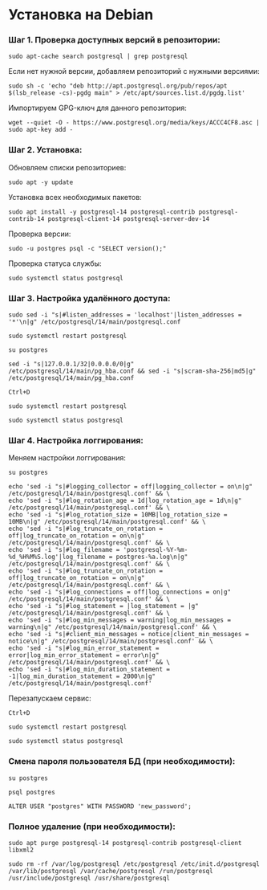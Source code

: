 # Установка на Debian

### Шаг 1. Проверка доступных версий в репозитории:

``sudo apt-cache search postgresql | grep postgresql``

Если нет нужной версии, добавляем репозиторий с нужными версиями:

```
sudo sh -c 'echo "deb http://apt.postgresql.org/pub/repos/apt $(lsb_release -cs)-pgdg main" > /etc/apt/sources.list.d/pgdg.list'
```

Импортируем GPG-ключ для данного репозитория:

```
wget --quiet -O - https://www.postgresql.org/media/keys/ACCC4CF8.asc | sudo apt-key add -
```

### Шаг 2. Установка:

Обновляем списки репозиториев:

``sudo apt -y update``

Установка всех необходимых пакетов:

``sudo apt install -y postgresql-14 postgresql-contrib postgresql-contrib-14 postgresql-client-14 postgresql-server-dev-14``

Проверка версии:

``sudo -u postgres psql -c "SELECT version();"``

Проверка статуса службы:

``sudo systemctl status postgresql``

### Шаг 3. Настройка удалённого доступа:

```
sudo sed -i "s|#listen_addresses = 'localhost'|listen_addresses = '*'\n|g" /etc/postgresql/14/main/postgresql.conf
```

``sudo systemctl restart postgresql``

``su postgres``

```
sed -i "s|127.0.0.1/32|0.0.0.0/0|g" /etc/postgresql/14/main/pg_hba.conf && sed -i "s|scram-sha-256|md5|g" /etc/postgresql/14/main/pg_hba.conf
```

``Ctrl+D``

``sudo systemctl restart postgresql``

``sudo systemctl status postgresql``

### Шаг 4. Настройка логгирования:

Меняем настройки логгирования:

``su postgres``

```
echo 'sed -i "s|#logging_collector = off|logging_collector = on\n|g" /etc/postgresql/14/main/postgresql.conf' && \
echo 'sed -i "s|#log_rotation_age = 1d|log_rotation_age = 1d\n|g" /etc/postgresql/14/main/postgresql.conf' && \
echo 'sed -i "s|#log_rotation_size = 10MB|log_rotation_size = 10MB\n|g" /etc/postgresql/14/main/postgresql.conf' && \
echo 'sed -i "s|#log_truncate_on_rotation = off|log_truncate_on_rotation = on\n|g" /etc/postgresql/14/main/postgresql.conf' && \
echo 'sed -i "s|#log_filename = 'postgresql-%Y-%m-%d_%H%M%S.log'|log_filename = postgres-%a.log\n|g" /etc/postgresql/14/main/postgresql.conf' && \
echo 'sed -i "s|#log_truncate_on_rotation = off|log_truncate_on_rotation = on\n|g" /etc/postgresql/14/main/postgresql.conf' && \
echo 'sed -i "s|#log_connections = off|log_connections = on|g" /etc/postgresql/14/main/postgresql.conf' && \
echo 'sed -i "s|#log_statement = |log_statement = |g" /etc/postgresql/14/main/postgresql.conf' && \
echo 'sed -i "s|#log_min_messages = warning|log_min_messages = warning\n|g" /etc/postgresql/14/main/postgresql.conf' && \
echo 'sed -i "s|#client_min_messages = notice|client_min_messages = notice\n|g" /etc/postgresql/14/main/postgresql.conf' && \
echo 'sed -i "s|#log_min_error_statement = error|log_min_error_statement = error\n|g" /etc/postgresql/14/main/postgresql.conf' && \
echo 'sed -i "s|#log_min_duration_statement = -1|log_min_duration_statement = 2000\n|g" /etc/postgresql/14/main/postgresql.conf'
```

Перезапускаем сервис:

``Ctrl+D``

``sudo systemctl restart postgresql``

``sudo systemctl status postgresql``

### Смена пароля пользователя БД (при необходимости):

``su postgres``

``psql postgres``

```
ALTER USER "postgres" WITH PASSWORD 'new_password';
```

### Полное удаление (при необходимости):

```
sudo apt purge postgresql-14 postgresql-contrib postgresql-client libxml2
```

```
sudo rm -rf /var/log/postgresql /etc/postgresql /etc/init.d/postgresql /var/lib/postgresql /var/cache/postgresql /run/postgresql /usr/include/postgresql /usr/share/postgresql
```
